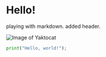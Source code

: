 # Hello! #
playing with markdown. added header.

![Image of Yaktocat](https://octodex.github.com/images/yaktocat.png)

``` python
print("Hello, world!");
```
